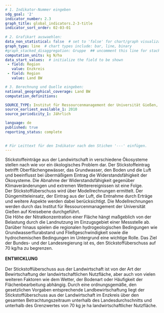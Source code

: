 ```yaml
---
# 1. Indikator-Nummer eingeben 
sdg_goal: '2'
indicator_number: 2.3
graph_title: global_indicators.2-3-title
indicator_sort_order: 02-03-01
 
# 2. Grafikart auswaehlen: 
data_non_statistical: false  # set to 'false' for chart/graph visualization 
graph_type: line  # chart types include: bar, line, binary 
#graph_stacked_disaggregation: Gruppe  ## uncomment this line for stacked bars. eplace 'Geschlecht' with the field of aggregation. 
computation_units: kg N/ha 
data_start_values:  # initialize the field to be shown  
 - field: Region 
   value: Enzkreis
 - field: Region 
   value: Land BW

# 3. Berechnung und Quelle eingeben: 
national_geographical_coverage: Land BW
computation_definitions: 

SOURCE_TYPE: Institut für Ressourcenmanagement der Universität Gießen, Umweltbundesamt
source_earliest_available_1: 2010
source_periodicity_1: Jährlich

language: de   
published: true 
reporting_status: complete
 
 
# Für Leittext für den Indikator nach den Stichen '---' einfügen. 
---
```

Stickstoffeinträge aus der Landwirtschaft in verschiedene Ökosysteme stellen nach wie vor ein ökologisches Problem dar. Der Stickstoffeintrag betrifft Oberflächengewässer, das Grundwasser, den Boden und die Luft und beeinflusst bei übermäßigem Eintrag die Widerstandsfähigkeit der Ökosysteme. Die Abnahme der Widerstandsfähigkeit gegenüber Klimaveränderungen und extremen Wetterereignissen ist eine Folge. <br>
Der Stickstoffüberschuss wird über Modellrechnungen ermittelt. Der Düngemitteleinsatz, der Eintrag aus der Luft, die Entnahme durch Erträge und weitere Aspekte werden dabei berücksichtigt. Die Modellrechnungen werden durch das Institut für Ressourcenmanagement der Universität Gießen auf Kreisebene durchgeführt. <br>
Die Höhe der Nitratkonzentration einer Fläche hängt maßgeblich von der Belastung durch die Landnutzung im Einzugsgebiet einer Messstelle ab. Darüber hinaus spielen die regionalen hydrogeologischen Bedingungen wie Grundwasserflurabstand und Fließgeschwindigkeit sowie die hydrochemischen Bedingungen im Untergrund eine wichtige Rolle. Das Ziel der Bundes- und der Landesregierung ist es, den Stickstoffüberschuss auf 70 kg/ha zu begrenzen. <br>
<br>
**ENTWICKLUNG** <br>
<br>
Der Stickstoffüberschuss aus der Landwirtschaft ist von der Art der Bewirtschaftung der landwirtschaftlichen Nutzfläche, aber auch von vielen weiteren Faktoren wie dem Wetter, der Bodenart oder Häufigkeit der Flächenbearbeitung abhängig. Durch eine ordnungsgemäße, den gesetzlichen Vorgaben entsprechende Landbewirtschaftung liegt der Stickstoffüberschuss aus der Landwirtschaft im Enzkreis über den gesamten Betrachtungszeitraum unterhalb des Landesdurchschnitts und unterhalb des Grenzwertes von 70 kg je ha landwirtschaftlicher Nutzfläche.
